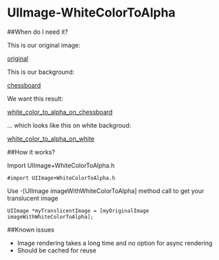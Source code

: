 # UIImage-WhiteColorToAlpha

##When do I need it?

This is our original image:

[original](original.png)

This is our background:

[chessboard](chessboard_bg.png)

We want this result:

[white_color_to_alpha_on_chessboard](white_color_to_alpha_on_chessboard.png)

... which looks like this on white backgroud:

[white_color_to_alpha_on_white](white_color_to_alpha_on_white.png)

##How it works?

Import UIImage+WhiteColorToAlpha.h

`#import UIImage+WhiteColorToAlpha.h`

Use -[UIImage imageWithWhiteColorToAlpha] method call to get your translucent image

`UIImage *myTranslicentImage = [myOriginalImage imageWithWhiteColorToAlpha];`


##Known issues

* Image rendering takes a long time and no option for async rendering
* Should be cached for reuse